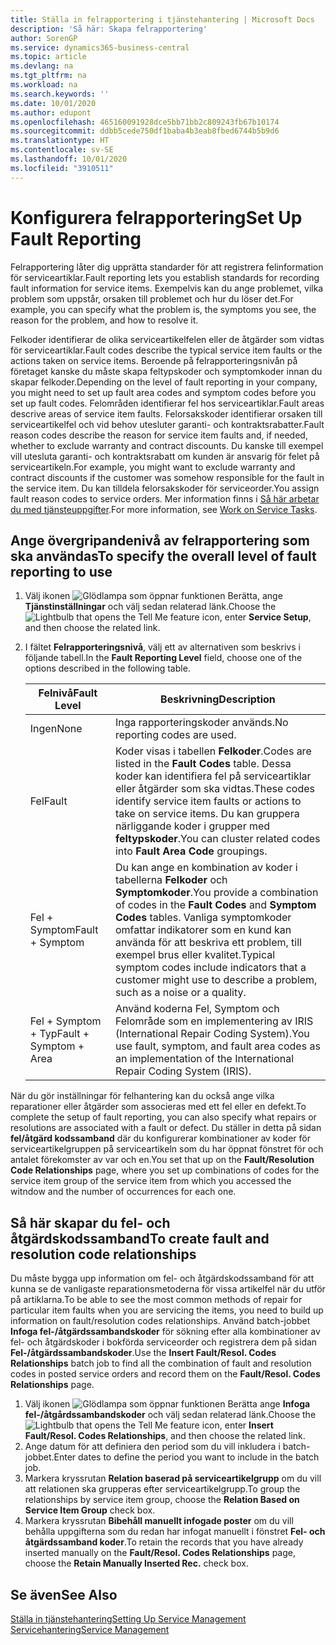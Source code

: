 ```yaml
---
title: Ställa in felrapportering i tjänstehantering | Microsoft Docs
description: 'Så här: Skapa felrapportering'
author: SorenGP
ms.service: dynamics365-business-central
ms.topic: article
ms.devlang: na
ms.tgt_pltfrm: na
ms.workload: na
ms.search.keywords: ''
ms.date: 10/01/2020
ms.author: edupont
ms.openlocfilehash: 465160091928dce5bb71bb2c809243fb67b10174
ms.sourcegitcommit: ddbb5cede750df1baba4b3eab8fbed6744b5b9d6
ms.translationtype: HT
ms.contentlocale: sv-SE
ms.lasthandoff: 10/01/2020
ms.locfileid: "3910511"
---
```

# <a name="set-up-fault-reporting"></a><span data-ttu-id="d083b-103">Konfigurera felrapportering</span><span class="sxs-lookup"><span data-stu-id="d083b-103">Set Up Fault Reporting</span></span>
<span data-ttu-id="d083b-104">Felrapportering låter dig upprätta standarder för att registrera felinformation för serviceartiklar.</span><span class="sxs-lookup"><span data-stu-id="d083b-104">Fault reporting lets you establish standards for recording fault information for service items.</span></span> <span data-ttu-id="d083b-105">Exempelvis kan du ange problemet, vilka problem som uppstår, orsaken till problemet och hur du löser det.</span><span class="sxs-lookup"><span data-stu-id="d083b-105">For example, you can specify what the problem is, the symptoms you see, the reason for the problem, and how to resolve it.</span></span>  

<span data-ttu-id="d083b-106">Felkoder identifierar de olika serviceartikelfelen eller de åtgärder som vidtas för serviceartiklar.</span><span class="sxs-lookup"><span data-stu-id="d083b-106">Fault codes describe the typical service item faults or the actions taken on service items.</span></span> <span data-ttu-id="d083b-107">Beroende på felrapporteringsnivån på företaget kanske du måste skapa feltypskoder och symptomkoder innan du skapar felkoder.</span><span class="sxs-lookup"><span data-stu-id="d083b-107">Depending on the level of fault reporting in your company, you might need to set up fault area codes and symptom codes before you set up fault codes.</span></span> <span data-ttu-id="d083b-108">Felområden identifierar fel hos serviceartiklar.</span><span class="sxs-lookup"><span data-stu-id="d083b-108">Fault areas descrive areas of service item faults.</span></span> <span data-ttu-id="d083b-109">Felorsakskoder identifierar orsaken till serviceartikelfel och vid behov utesluter garanti- och kontraktsrabatter.</span><span class="sxs-lookup"><span data-stu-id="d083b-109">Fault reason codes describe the reason for service item faults and, if needed, whether to exclude warranty and contract discounts.</span></span> <span data-ttu-id="d083b-110">Du kanske till exempel vill utesluta garanti- och kontraktsrabatt om kunden är ansvarig för felet på serviceartikeln.</span><span class="sxs-lookup"><span data-stu-id="d083b-110">For example, you might want to exclude warranty and contract discounts if the customer was somehow responsible for the fault in the service item.</span></span> <span data-ttu-id="d083b-111">Du kan tilldela felorsakskoder för serviceorder.</span><span class="sxs-lookup"><span data-stu-id="d083b-111">You assign fault reason codes to service orders.</span></span> <span data-ttu-id="d083b-112">Mer information finns i [Så här arbetar du med tjänsteuppgifter](service-how-to-work-on-service-tasks.md).</span><span class="sxs-lookup"><span data-stu-id="d083b-112">For more information, see [Work on Service Tasks](service-how-to-work-on-service-tasks.md).</span></span>  

## <a name="to-specify-the-overall-level-of-fault-reporting-to-use"></a><span data-ttu-id="d083b-113">Ange övergripandenivå av felrapportering som ska användas</span><span class="sxs-lookup"><span data-stu-id="d083b-113">To specify the overall level of fault reporting to use</span></span>
1. <span data-ttu-id="d083b-114">Välj ikonen ![Glödlampa som öppnar funktionen Berätta](media/ui-search/search_small.png "Berätta vad du vill göra"), ange **Tjänstinställningar** och välj sedan relaterad länk.</span><span class="sxs-lookup"><span data-stu-id="d083b-114">Choose the ![Lightbulb that opens the Tell Me feature](media/ui-search/search_small.png "Tell me what you want to do") icon, enter **Service Setup**, and then choose the related link.</span></span>
2. <span data-ttu-id="d083b-115">I fältet **Felrapporteringsnivå**, välj ett av alternativen som beskrivs i följande tabell.</span><span class="sxs-lookup"><span data-stu-id="d083b-115">In the **Fault Reporting Level** field, choose one of the options described in the following table.</span></span>  

    |<span data-ttu-id="d083b-116">**Felnivå**</span><span class="sxs-lookup"><span data-stu-id="d083b-116">**Fault Level**</span></span>|<span data-ttu-id="d083b-117">**Beskrivning**</span><span class="sxs-lookup"><span data-stu-id="d083b-117">**Description**</span></span>|  
    |------------|-------------|  
    |<span data-ttu-id="d083b-118">Ingen</span><span class="sxs-lookup"><span data-stu-id="d083b-118">None</span></span> | <span data-ttu-id="d083b-119">Inga rapporteringskoder används.</span><span class="sxs-lookup"><span data-stu-id="d083b-119">No reporting codes are used.</span></span>|  
    |<span data-ttu-id="d083b-120">Fel</span><span class="sxs-lookup"><span data-stu-id="d083b-120">Fault</span></span> | <span data-ttu-id="d083b-121">Koder visas i tabellen **Felkoder**.</span><span class="sxs-lookup"><span data-stu-id="d083b-121">Codes are listed in the **Fault Codes** table.</span></span> <span data-ttu-id="d083b-122">Dessa koder kan identifiera fel på serviceartiklar eller åtgärder som ska vidtas.</span><span class="sxs-lookup"><span data-stu-id="d083b-122">These codes identify service item faults or actions to take on service items.</span></span> <span data-ttu-id="d083b-123">Du kan gruppera närliggande koder i grupper med **feltypskoder**.</span><span class="sxs-lookup"><span data-stu-id="d083b-123">You can cluster related codes into **Fault Area Code** groupings.</span></span>|  
    |<span data-ttu-id="d083b-124">Fel + Symptom</span><span class="sxs-lookup"><span data-stu-id="d083b-124">Fault + Symptom</span></span> | <span data-ttu-id="d083b-125">Du kan ange en kombination av koder i tabellerna **Felkoder** och **Symptomkoder**.</span><span class="sxs-lookup"><span data-stu-id="d083b-125">You provide a combination of codes in the **Fault Codes** and **Symptom Codes** tables.</span></span> <span data-ttu-id="d083b-126">Vanliga symptomkoder omfattar indikatorer som en kund kan använda för att beskriva ett problem, till exempel brus eller kvalitet.</span><span class="sxs-lookup"><span data-stu-id="d083b-126">Typical symptom codes include indicators that a customer might use to describe a problem, such as a noise or a quality.</span></span>|  
    |<span data-ttu-id="d083b-127">Fel + Symptom + Typ</span><span class="sxs-lookup"><span data-stu-id="d083b-127">Fault + Symptom + Area</span></span> | <span data-ttu-id="d083b-128">Använd koderna Fel, Symptom och Felområde som en implementering av IRIS (International Repair Coding System).</span><span class="sxs-lookup"><span data-stu-id="d083b-128">You use fault, symptom, and fault area codes as an implementation of the International Repair Coding System (IRIS).</span></span>|  

<span data-ttu-id="d083b-129">När du gör inställningar för felhantering kan du också ange vilka reparationer eller åtgärder som associeras med ett fel eller en defekt.</span><span class="sxs-lookup"><span data-stu-id="d083b-129">To complete the setup of fault reporting, you can also specify what repairs or resolutions are associated with a fault or defect.</span></span> <span data-ttu-id="d083b-130">Du ställer in detta på sidan **fel/åtgärd kodssamband** där du konfigurerar kombinationer av koder för serviceartikelgruppen på serviceartikeln som du har öppnat fönstret för och antalet förekomster av var och en.</span><span class="sxs-lookup"><span data-stu-id="d083b-130">You set that up on the **Fault/Resolution Code Relationships** page, where you set up combinations of codes for the service item group of the service item from which you accessed the witndow and the number of occurrences for each one.</span></span>

## <a name="to-create-fault-and-resolution-code-relationships"></a><span data-ttu-id="d083b-131">Så här skapar du fel- och åtgärdskodssamband</span><span class="sxs-lookup"><span data-stu-id="d083b-131">To create fault and resolution code relationships</span></span>
<!--this needs to go in a working with topic-->
<span data-ttu-id="d083b-132"> Du måste bygga upp information om fel- och åtgärdskodssamband för att kunna se de vanligaste reparationsmetoderna för vissa artikelfel när du utför på artiklarna.</span><span class="sxs-lookup"><span data-stu-id="d083b-132">To be able to see the most common methods of repair for particular item faults when you are servicing the items, you need to build up information on fault/resolution codes relationships.</span></span> <span data-ttu-id="d083b-133">Använd batch-jobbet **Infoga fel-/åtgärdssambandskoder** för sökning efter alla kombinationer av fel- och åtgärdskoder i bokförda serviceorder och registrera dem på sidan **Fel-/åtgärdssambandskoder**.</span><span class="sxs-lookup"><span data-stu-id="d083b-133">Use the **Insert Fault/Resol. Codes Relationships** batch job to find all the combination of fault and resolution codes in posted service orders and record them on the **Fault/Resol. Codes Relationships** page.</span></span>

1. <span data-ttu-id="d083b-134">Välj ikonen ![Glödlampa som öppnar funktionen Berätta](media/ui-search/search_small.png "Berätta vad du vill göra") ange **Infoga fel-/åtgårdssambandskoder** och välj sedan relaterad länk.</span><span class="sxs-lookup"><span data-stu-id="d083b-134">Choose the ![Lightbulb that opens the Tell Me feature](media/ui-search/search_small.png "Tell me what you want to do") icon, enter **Insert Fault/Resol. Codes Relationships**, and then choose the related link.</span></span>  
2. <span data-ttu-id="d083b-135">Ange datum för att definiera den period som du vill inkludera i batch-jobbet.</span><span class="sxs-lookup"><span data-stu-id="d083b-135">Enter dates to define the period you want to include in the batch job.</span></span>  
3. <span data-ttu-id="d083b-136">Markera kryssrutan **Relation baserad på serviceartikelgrupp** om du vill att relationen ska grupperas efter serviceartikelgrupp.</span><span class="sxs-lookup"><span data-stu-id="d083b-136">To group the relationships by service item group, choose the **Relation Based on Service Item Group** check box.</span></span>  
4. <span data-ttu-id="d083b-137">Markera kryssrutan **Bibehåll manuellt infogade poster** om du vill behålla uppgifterna som du redan har infogat manuellt i fönstret **Fel- och åtgärdssamband koder**.</span><span class="sxs-lookup"><span data-stu-id="d083b-137">To retain the records that you have already inserted manually on the **Fault/Resol. Codes Relationships** page, choose the **Retain Manually Inserted Rec.** check box.</span></span>  

## <a name="see-also"></a><span data-ttu-id="d083b-138">Se även</span><span class="sxs-lookup"><span data-stu-id="d083b-138">See Also</span></span>
[<span data-ttu-id="d083b-139">Ställa in tjänstehantering</span><span class="sxs-lookup"><span data-stu-id="d083b-139">Setting Up Service Management</span></span>](service-setup-service.md)  
[<span data-ttu-id="d083b-140">Servicehantering</span><span class="sxs-lookup"><span data-stu-id="d083b-140">Service Management</span></span>](service-service.md)  
